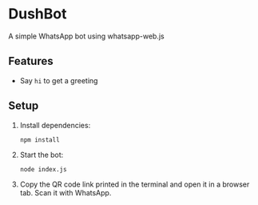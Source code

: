 
# DushBot

A simple WhatsApp bot using whatsapp-web.js

## Features

- Say `hi` to get a greeting

## Setup

1. Install dependencies:
   ```
   npm install
   ```

2. Start the bot:
   ```
   node index.js
   ```

3. Copy the QR code link printed in the terminal and open it in a browser tab. Scan it with WhatsApp.
